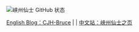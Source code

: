![峡州仙士 GitHub 状态](https://github-readme-stats.vercel.app/api?username=cjh0613&show_icons=true)

[English Blog：CJH-Bruce](https://en.cjh0613.com/index.html) | | [中文站：峡州仙士之页](https://cjh0613.com/index.html)
